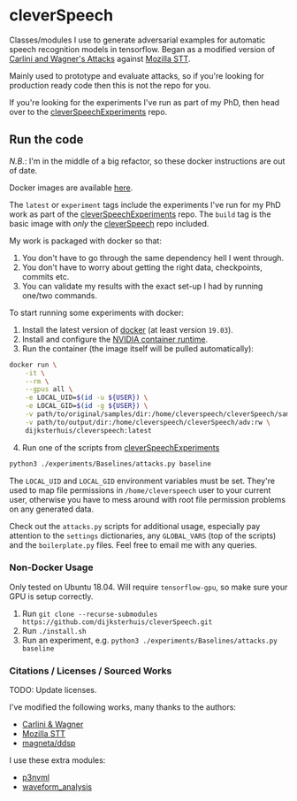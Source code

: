 # cleverSpeech

Classes/modules I use to generate adversarial examples for automatic speech recognition models in
tensorflow. Began as a modified version of [Carlini and Wagner's Attacks][0] against
[Mozilla STT][1].

Mainly used to prototype and evaluate attacks, so if you're looking for production ready code then
this is not the repo for you.

If you're looking for the experiments I've run as part of my PhD, then head over to the
[cleverSpeechExperiments](https://github.com/dijksterhuis/cleverSpeechExperiments) repo.

## Run the code

*N.B.*: I'm in the middle of a big refactor, so these docker instructions are out of date.

Docker images are available [here](https://hub.docker.com/u/dijksterhuis/cleverspeech).

The `latest` or `experiment` tags include the experiments I've run for my PhD work as part of the
[cleverSpeechExperiments](https://github.com/dijksterhuis/cleverSpeechExperiments) repo.
The `build` tag is the basic image with _only_ the
[cleverSpeech](https://github.com/dijksterhuis/cleverSpeech) repo included.

My work is packaged with docker so that:
1. You don't have to go through the same dependency hell I went through.
2. You don't have to worry about getting the right data, checkpoints, commits etc.
3. You can validate my results with the exact set-up I had by running one/two commands.

To start running some experiments with docker:

1. Install the latest version of [docker][10] (at least version `19.03`).
2. Install and configure the [NVIDIA container runtime][8].
3. Run the container (the image itself will be pulled automatically):
```bash
docker run \
    -it \
    --rm \
    --gpus all \
    -e LOCAL_UID=$(id -u ${USER}) \
    -e LOCAL_GID=$(id -g ${USER}) \
    -v path/to/original/samples/dir:/home/cleverspeech/cleverSpeech/samples:ro \
    -v path/to/output/dir:/home/cleverspeech/cleverSpeech/adv:rw \
    dijksterhuis/cleverspeech:latest
```
4. Run one of the scripts from [cleverSpeechExperiments](https://github.com/dijksterhuis/cleverSpeechExperiments)
```bash
python3 ./experiments/Baselines/attacks.py baseline
```

The `LOCAL_UID` and `LOCAL_GID` environment variables must be set. They're used to map file
permissions in `/home/cleverspeech` user to your current user, otherwise you have to mess around
with root file permission problems on any generated data.

Check out the `attacks.py` scripts for additional usage, especially pay attention to the `settings`
dictionaries, any `GLOBAL_VARS` (top of the scripts) and the `boilerplate.py` files. Feel free to
email me with any queries.

### Non-Docker Usage

Only tested on Ubuntu 18.04. Will require `tensorflow-gpu`, so make sure your GPU is setup
correctly.

1. Run `git clone --recurse-submodules https://github.com/dijksterhuis/cleverSpeech.git`
2. Run `./install.sh`
3. Run an experiment, e.g. `python3 ./experiments/Baselines/attacks.py baseline`

### Citations / Licenses / Sourced Works

TODO: Update licenses.

I've modified the following works, many thanks to the authors:
- [Carlini & Wagner][0]
- [Mozilla STT][1]
- [magneta/ddsp][4]

I use these extra modules:
- [p3nvml](https://github.com/fbcotter/py3nvml)
- [waveform_analysis](https://github.com/endolith/waveform_analysis)


[0]: https://arxiv.org/abs/1801.01944
[1]: https://github.com/mozilla/STT
[2]: https://arxiv.org/abs/1608.04644
[3]: https://arxiv.org/abs/1712.03141
[4]: https://github.com/magenta/ddsp
[5]: https://arxiv.org/abs/1902.06705
[6]: https://hub.docker.com/r/dijksterhuis/cleverspeech
[7]: https://github.com/dijksterhuis/cleverSpeech/packages
[8]: https://github.com/NVIDIA/nvidia-container-runtime
[9]: https://whoami.dijksterhuis.co.uk
[10]: https://docker.com
[11]: https://github.com/dijksterhuis/cleverSpeech/packages/336838
[12]: https://arxiv.org/abs/2005.14611
